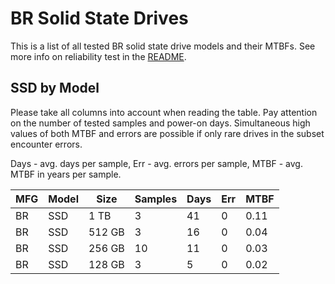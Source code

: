 BR Solid State Drives
=====================

This is a list of all tested BR solid state drive models and their MTBFs. See
more info on reliability test in the [README](https://github.com/linuxhw/SMART).

SSD by Model
------------

Please take all columns into account when reading the table. Pay attention on the
number of tested samples and power-on days. Simultaneous high values of both MTBF
and errors are possible if only rare drives in the subset encounter errors.

Days - avg. days per sample,
Err  - avg. errors per sample,
MTBF - avg. MTBF in years per sample.

| MFG       | Model              | Size   | Samples | Days  | Err   | MTBF |
|-----------|--------------------|--------|---------|-------|-------|------|
| BR        | SSD                | 1 TB   | 3       | 41    | 0     | 0.11   |
| BR        | SSD                | 512 GB | 3       | 16    | 0     | 0.04   |
| BR        | SSD                | 256 GB | 10      | 11    | 0     | 0.03   |
| BR        | SSD                | 128 GB | 3       | 5     | 0     | 0.02   |
